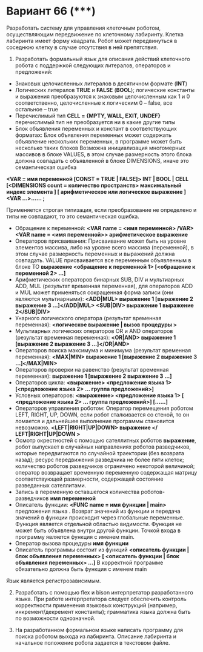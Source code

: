 # Вариант 66 (***)

Разработать систему для управления клеточным роботом, осуществляющим передвижение по
клеточному лабиринту. Клетка лабиринта имеет форму квадрата.
Робот может передвинуться в соседнюю клетку в случае отсутствия в ней препятствия.

1. Разработать формальный язык для описания действий клеточного робота с поддержкой следующих литералов, операторов и предложений:
* Знаковых целочисленных литералов в десятичном формате (**INT**)
* Логических литералов **TRUE** и **FALSE** (**BOOL**); логические константы и выражения преобразуются к знаковым целочисленным как 1 и 0 соответственно, целочисленные к логическим 0 – false, все остальное – true
* Перечислимый тип **CELL = {MPTY, WALL, EXIT, UNDEF}** перечислимый тип не преобразуется ни в какие другие типы
* Блок объявления переменных и констант в соответствующих форматах:
	Блок объявления переменных может содержать объявление нескольких переменных, в программе может быть несколько таких блоков
	Возможна инициализация многомерных массивов в блоке VALUES, в этом случае размерность этого блока должна совпадать с объявленной в блоке DIMENSIONS, иначе это семантическая ошибка

**<VARDECLARATION> <VAR = имя переменной [CONST = TRUE | FALSE]> <TYPE> INT | BOOL | CELL </TYPE> [<DIMENSIONS count = количество пространств> <DIMENSION> максимальный индекс элемента </DIMENSION> </DIMENSIONS>] [<VALUES> <VALUE> арифметическое или логическое выражение </VALUE> </VALUES>]</VAR> <VAR ...>...</VAR>... </VARDECLARATION>;**

Применяется строгая типизация, если преобразование не определено и типы не совпадают, то это семантическая ошибка.

* Обращение к переменной:
	**<VAR name = <имя переменной> /VAR>**
	**<VAR name = <имя переменной>> <DIM> <INDEX> арифметическое выражение </INDEX> </DIM> </VAR>**
* Операторов присваивания:
	Присваивание может быть на уровне элементов массива, либо на уровне всего массива (переменной), в этом случае размерность переменных и выражений должна совпадать.
	VALUE присваивается все переменным объявленным в блоке TO
	**<ASSIGN> <VALUE> выражение </VALUE> <TO> <обращение к переменной 1> [<обращение к переменной 2> ...]</TO> </ASSIGN>**
* Арифметических операторов бинарных SUB, DIV и мультиарных ADD, MUL (результат временная переменная), для операторов ADD и MUL может применяться сокращенная форма записи (они являются мультиарными):
	**<ADD|MUL> выражение 1 [выражение 2 выражение 3 ...]</ADD|MUL>**
	**<SUB|DIV> выражение 1 выражение 2</SUB|DIV>**
* Унарного логического оператора (результат временная переменная):
	**<NOT > <логическое выражение | вызов процедуры > </NOT>**
* Мультиарных логических операторов OR и AND операторов (результат временная переменная):
	**<OR|AND> выражение 1 [выражение 2 выражение 3 ...]</OR|AND>**
* Операторов поиска максимума и минимума (результат временная переменная):
	**<MAX|MIN> выражение 1 [выражение 2 выражение 3 ...]</MAX|MIN>**
* Операторов проверки на равенство (результат временная переменная):
	**<EQ> выражение 1 [выражение 2 выражение 3 ...]</EQ>**
* Операторов цикла:
	**<WHILE> <CHECK> <выражение> </CHECK> <DO> <предложение языка 1> [<предложение языка 2> ... группа предложений>] </WHILE>** 
* Условных операторов:
	**<SWITCH> <CONDITION> <CHECK> <выражение> </CHECK> <DO> <предложение языка 1> [ <предложение языка 2> ... группа предложений>]</DO> </CONDITION> [<CONDITION>...</CONDITION>...] </SWITCH>**
* Операторов управления роботом:
	Оператор перемещения роботом LEFT, RIGHT, UP, DOWN, если робот сталкивается со стеной, то он ломается и дальнейшее выполнение программы становится невозможно.
	**<LEFT|RIGHT|UP|DOWN> выражение </ LEFT|RIGHT|UP|DOWN >**
* Осмотр окрестностей с помощью сателлитных роботов **<SENDDRONS>выражение</SENDDRONS>**, робот выпускает в случайных направлениях роботов разведчиков, которые передвигаются по случайной траектории (без возврата назад); ресурс передвижения разведчика не более пяти клеток; количество роботов разведчиков ограничено некоторой величиной; оператор возвращает временную переменную содержащая матрицу соответствующей размерности, содержащей состояние разведанных сателлитами.
* Запись в переменную оставшегося количества роботов-разведчиков **<GETDRONSCOUNT> имя переменной </GETDRONSCOUNT>**
* Описатель функции:
	**<FUNC name = имя функции | main>** предложения языка </FUNC>. Возврат значений из функции и передача значений в функции происходит через глобальные переменные. Функция является отдельной областью видимости. Функция не может быть объявлена внутри другой функции. Точкой входа в программу является функция с именем main.
* Оператор вызова процедуры
	**<CALL>имя функции </CALL>**
* Описатель программы состоит из функций
	**<PROGRAM> <описатель функции | блок объявления переменных> [ <описатель функции | блок объявления переменных> ...]</PROGRAM>**
	В корректной программе обязательно должна быть функция с именем main

Язык является регистрозависимым.

2. Разработать с помощью flex и bison интерпретатор разработанного языка. При работе интерпретатора следует обеспечить контроль корректности применения языковых конструкций (например, инкремент/декремент константы); грамматика языка должна быть по возможности однозначной.

3. На разработанном формальном языке написать программу для поиска роботом выхода из лабиринта. Описание лабиринта и начальное положение робота задается в текстовом файле.	
